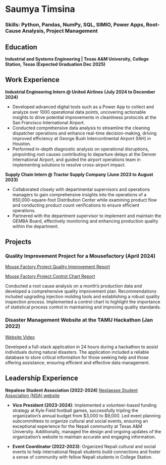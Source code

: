 # Saumya Timsina

### Skills: Python, Pandas, NumPy, SQL, SIMIO, Power Apps, Root-Cause Analysis, Project Management

## Education
**Industrial and Systems Engineering | Texas A&M University, College Station, Texas (Expected Graduation Dec 2025)**

## Work Experience
**Industrial Engineering Intern @ United Airlines (July 2024 to December 2024)**
- Developed advanced digital tools such as a Power App to collect and analyze over 1000 operational data points, uncovering actionable insights to drive potential improvements in cleanliness protocols at the San Francisco International Airport.
- Conducted comprehensive data analysis to streamline the cleaning dispatcher operations and enhance real-time decision-making, driving improved efficiency at George Bush Intercontinental Airport (IAH) in Houston.
- Performed in-depth diagnostic analysis on operational disruptions, pinpointing root causes contributing to departure delays at the Denver International Airport, and guided the airport operations team in implementing solutions to resolve cross-airport impact.

**Supply Chain Intern @ Tractor Supply Company (June 2023 to August 2023)**
- Collaborated closely with departmental supervisors and operations managers to gain comprehensive insights into the operations of a 650,000-square-foot Distribution Center while examining product flow and conducting product count verifications to ensure efficient operations.
- Partnered with the department supervisor to implement and maintain the GEMBA Board, effectively monitoring and enhancing production quality within the department.

## Projects 
### Quality Improvement Project for a Mousefactory (April 2024)
[Mouse Factory Project Quality Improvement Report](https://drive.google.com/file/d/1xF2T3QNcnjtlyo-q3pelnJid0CyD86X7/view?usp=sharing)

[Mouse Factory Project Control Chart Report](https://drive.google.com/file/d/1ciuNSbT3FYC5tdstV64XsbN4KOF2UgvJ/view?usp=sharing)

Conducted a root cause analysis on a month’s production data and developed a comprehensive quality improvement plan. Recommendations included upgrading injection molding tools and establishing a robust quality inspection process. Implemented a control chart to highlight the importance of statistical process control in maintaining and improving quality standards.

### Disaster Management Website at the TAMU Hackathon (Jan 2022)
[Website Video](https://www.youtube.com/watch?v=k6JSfNluBvs)

Developed a full-stack application in 24 hours during a hackathon to assist individuals during natural disasters. The application included a reliable database to store critical information for those seeking help and those offering assistance, ensuring efficient and effective data management.




## Leadership Experience
**Nepalese Student Association (2022-2024)**
[Neplaease Student Association (NSA) website](https://www.nsatamu.com/home) 
- **Vice President (2023-2024)**: Implemented a volunteer-based funding strategy at Kyle Field football games, successfully tripling the organization’s annual budget from $3,000 to $9,000. Led event planning subcommittees to organize cultural and social events, ensuring an exceptional experience for the Nepali community at Texas A&M University. Additionally, managed the design and ongoing updates of the organization’s website to maintain accurate and engaging information.

- **Event Coordinator (2022-2023)**: Organized Nepali cultural and social events to help international Nepali students build connections and foster a sense of community with fellow Nepali students in College Station.
  
